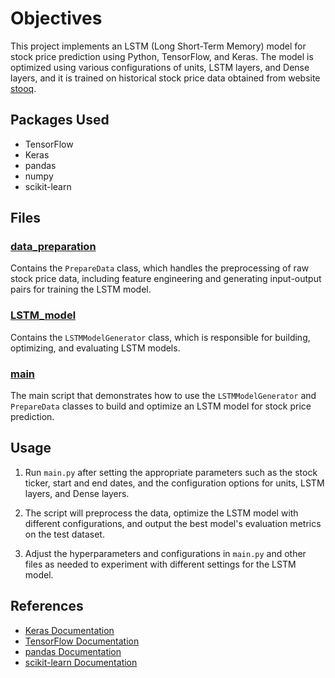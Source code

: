 # Objectives
This project implements an LSTM (Long Short-Term Memory) model for stock price prediction using Python, TensorFlow, and Keras. The model is optimized using various configurations of units, LSTM layers, and Dense layers, and it is trained on historical stock price data obtained from website [stooq](https://stooq.com/).

## Packages Used
- TensorFlow
- Keras
- pandas
- numpy
- scikit-learn

## Files

### [data_preparation](yy_packages/data_preparation.py)
Contains the `PrepareData` class, which handles the preprocessing of raw stock price data, including feature engineering and generating input-output pairs for training the LSTM model.

### [LSTM_model](yy_packages/LSTM_model.py)
Contains the `LSTMModelGenerator` class, which is responsible for building, optimizing, and evaluating LSTM models.

### [main](main.py)
The main script that demonstrates how to use the `LSTMModelGenerator` and `PrepareData` classes to build and optimize an LSTM model for stock price prediction.

## Usage

1. Run `main.py` after setting the appropriate parameters such as the stock ticker, start and end dates, and the configuration options for units, LSTM layers, and Dense layers.

2. The script will preprocess the data, optimize the LSTM model with different configurations, and output the best model's evaluation metrics on the test dataset.

3. Adjust the hyperparameters and configurations in `main.py` and other files as needed to experiment with different settings for the LSTM model.

## References
- [Keras Documentation](https://keras.io/)
- [TensorFlow Documentation](https://www.tensorflow.org/api_docs)
- [pandas Documentation](https://pandas.pydata.org/pandas-docs/stable/)
- [scikit-learn Documentation](https://scikit-learn.org/stable/documentation.html)
